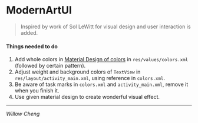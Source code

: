 ModernArtUI
===========

> Inspired by work of Sol LeWitt for visual design and user interaction is added.

#### Things needed to do
1. Add whole colors in [Material Design of colors](http://www.google.com/design/spec/style/color.html#color-ui-color-palette) in `res/values/colors.xml` (followed by certain pattern).
2. Adjust weight and background colors of `TextView` in `res/layout/activity_main.xml`, using reference in `colors.xml`.
3. Be aware of task marks in `colors.xml` and `activity_main.xml`, remove it when you finish it.
4. Use given material design to create wonderful visual effect.

----------------------------
*Willow Cheng*
